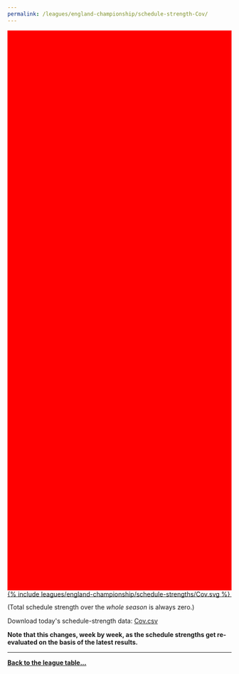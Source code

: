 ```yaml
---
permalink: /leagues/england-championship/schedule-strength-Cov/
---
```


<style>
.svg-wrap {
    background-color:red;
    height:0;
    padding-top:250%; /* 350px/550px */
    position: relative;
}

svg {
    background-color: white;
    height: 100%;
    display:block;
    width: 100%;
    position: absolute;
    top:0;
    left:0;
}
</style>


<div class="svg-wrap">
{% include leagues/england-championship/schedule-strengths/Cov.svg %}
</div>

-----

(Total schedule strength over the *whole season* is always zero.)


Download today's schedule-strength data: [Cov.csv](/assets/leagues/england-championship/2022/schedule-strengths/Cov.csv)

**Note that this changes, week by week, as the schedule strengths get re-evaluated on the
basis of the latest results.**

-----

[**Back to the league table...**](/leagues/england-championship)


